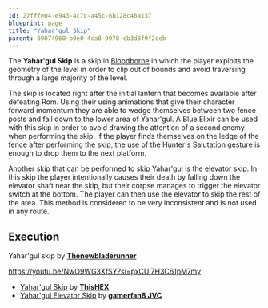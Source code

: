 ```yaml
---
id: 27fffe04-e943-4c7c-a45c-6b128c46a137
blueprint: page
title: "Yahar'gul Skip"
parent: 09074960-b9e0-4ca8-9978-cb3d8f9f2ceb
---
```

The **Yahar'gul Skip** is a skip in [Bloodborne](/bloodborne) in which the player exploits the geometry of the level in order to clip out of bounds and avoid traversing through a large majority of the level.

The skip is located right after the initial lantern that becomes available after defeating Rom. Using their using animations that give their character forward momentum they are able to wedge themselves between two fence posts and fall down to the lower area of Yahar'gul. A Blue Elixir can be used with this skip in order to avoid drawing the attention of a second enemy when performing the skip. If the player finds themselves on the ledge of the fence after performing the skip, the use of the Hunter's Salutation gesture is enough to drop them to the next platform.

Another skip that can be performed to skip Yahar'gul is the elevator skip. In this skip the player intentionally causes their death by falling down the elevator shaft near the skip, but their corpse manages to trigger the elevator switch at the bottom. The player can then use the elevator to skip the rest of the area. This method is considered to be very inconsistent and is not used in any route.

## Execution

Yahar'gul skip by [**Thenewbladerunner**](https://www.youtube.com/@thenewbladerunner)

https://youtu.be/NwO9WG3XfSY?si=pxCUi7H3C61pM7my

- [Yahar'gul Skip](https://www.youtube.com/watch?v=7yBYDge5-2c) by [**ThisHEX**](https://www.youtube.com/channel/UCgmq4h643S5tc6_qPYdUIgw)
- [Yahar'gul Elevator Skip](https://www.youtube.com/watch?v=R44IuYOG2jQ) by [**gamerfan8 JVC**](https://www.youtube.com/channel/UC9TXzXBJqCUxLiGsNCzfjTw)
